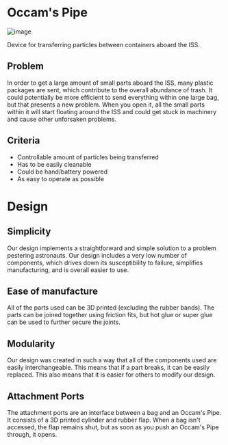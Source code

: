 # Occam's Pipe
![image](https://user-images.githubusercontent.com/75654428/162489979-7d94190e-f79d-4159-9498-943c45c6a887.png)

Device for transferring particles between containers aboard the ISS. 

## Problem

In order to get a large amount of small parts aboard the ISS, many plastic packages are sent, which contribute to the overall abundance of trash. It could potentially be more efficient to send everything within one large bag, but that presents a new problem. When you open it, all the small parts within it will start floating around the ISS and could get stuck in machinery and cause other unforsaken problems. 

## Criteria

- Controllable amount of particles being transferred
- Has to be easily cleanable
- Could be hand/battery powered
- As easy to operate as possible


# Design

## Simplicity

Our design implements a straightforward and simple solution to a problem pestering astronauts. Our design includes a very low number of components, which drives down its susceptibility to failure, simplifies manufacturing, and is overall easier to use.


## Ease of manufacture

All of the parts used can be 3D printed (excluding the rubber bands). The parts can be joined together using friction fits, but hot glue or super glue can be used to further secure the joints.

## Modularity

Our design was created in such a way that all of the components used are easily interchangeable. This means that if a part breaks, it can be easily replaced. This also means that it is easier for others to modify our design.

## Attachment Ports

The attachment ports are an interface between a bag and an Occam's Pipe. It consists of a 3D printed cylinder and rubber flap. When a bag isn't accessed, the flap remains shut, but as soon as you push an Occam's Pipe through, it opens. 
